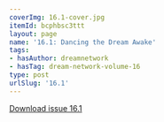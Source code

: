 ```yaml
---
coverImg: 16.1-cover.jpg
itemId: bcphbsc3ttt
layout: page
name: '16.1: Dancing the Dream Awake'
tags:
- hasAuthor: dreamnetwork
- hasTag: dream-network-volume-16
type: post
urlSlug: '16.1'
---
```

<a href="../files/pdfs/Volume_16/16.1-Dream-Network-Vol-16-No-1.pdf" download="">Download issue 16.1</a>